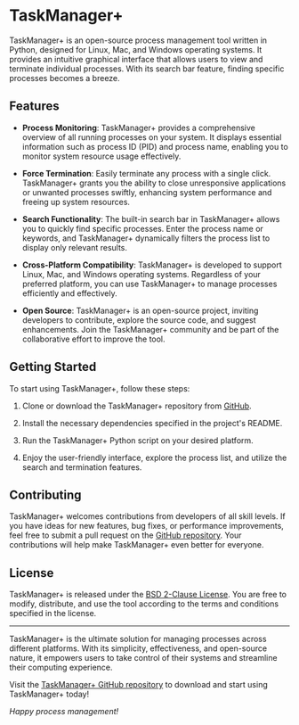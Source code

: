 # TaskManager+

TaskManager+ is an open-source process management tool written in Python, designed for Linux, Mac, and Windows operating systems. It provides an intuitive graphical interface that allows users to view and terminate individual processes. With its search bar feature, finding specific processes becomes a breeze.

## Features

- **Process Monitoring**: TaskManager+ provides a comprehensive overview of all running processes on your system. It displays essential information such as process ID (PID) and process name, enabling you to monitor system resource usage effectively.

- **Force Termination**: Easily terminate any process with a single click. TaskManager+ grants you the ability to close unresponsive applications or unwanted processes swiftly, enhancing system performance and freeing up system resources.

- **Search Functionality**: The built-in search bar in TaskManager+ allows you to quickly find specific processes. Enter the process name or keywords, and TaskManager+ dynamically filters the process list to display only relevant results.

- **Cross-Platform Compatibility**: TaskManager+ is developed to support Linux, Mac, and Windows operating systems. Regardless of your preferred platform, you can use TaskManager+ to manage processes efficiently and effectively.

- **Open Source**: TaskManager+ is an open-source project, inviting developers to contribute, explore the source code, and suggest enhancements. Join the TaskManager+ community and be part of the collaborative effort to improve the tool.

## Getting Started

To start using TaskManager+, follow these steps:

1. Clone or download the TaskManager+ repository from [GitHub](https://github.com/Zhieeadie/TaskManagerPlus).

2. Install the necessary dependencies specified in the project's README.

3. Run the TaskManager+ Python script on your desired platform.

4. Enjoy the user-friendly interface, explore the process list, and utilize the search and termination features.

## Contributing

TaskManager+ welcomes contributions from developers of all skill levels. If you have ideas for new features, bug fixes, or performance improvements, feel free to submit a pull request on the [GitHub repository](https://github.com/your-repo). Your contributions will help make TaskManager+ even better for everyone.

## License

TaskManager+ is released under the [BSD 2-Clause License](https://github.com/Zhieeadie/TaskManagerPlus/blob/main/LICENSE). You are free to modify, distribute, and use the tool according to the terms and conditions specified in the license.

---

TaskManager+ is the ultimate solution for managing processes across different platforms. With its simplicity, effectiveness, and open-source nature, it empowers users to take control of their systems and streamline their computing experience.

Visit the [TaskManager+ GitHub repository](https://github.com/Zhieeadie/TaskManagerPlus) to download and start using TaskManager+ today!

*Happy process management!*

